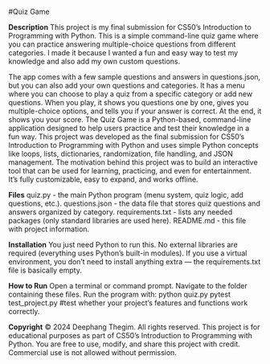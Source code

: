 #Quiz Game

**Description**
This project is my final submission for CS50’s Introduction to Programming with Python. This is a simple command-line quiz game where you can practice answering multiple-choice questions from different categories. I made it because I wanted a fun and easy way to test my knowledge and also add my own custom questions.

The app comes with a few sample questions and answers in questions.json, but you can also add your own questions and categories. It has a menu where you can choose to play a quiz from a specific category or add new questions. When you play, it shows you questions one by one, gives you multiple-choice options, and tells you if your answer is correct. At the end, it shows you your score. The Quiz Game is a Python-based, command-line application designed to help users practice and test their knowledge in a fun way. This project was developed as the final submission for CS50’s Introduction to Programming with Python and uses simple Python concepts like loops, lists, dictionaries, randomization, file handling, and JSON management.
The motivation behind this project was to build an interactive tool that can be used for learning, practicing, and even for entertainment. It’s fully customizable, easy to expand, and works offline.

**Files**
quiz.py - the main Python program (menu system, quiz logic, add questions, etc.).
questions.json - the data file that stores quiz questions and answers organized by category.
requirements.txt - lists any needed packages (only standard libraries are used here).
README.md - this file with project information.

**Installation**
You just need Python to run this. No external libraries are required (everything uses Python’s built-in modules). If you use a virtual environment, you don’t need to install anything extra — the requirements.txt file is basically empty.

**How to Run**
Open a terminal or command prompt.
Navigate to the folder containing these files.
Run the program with:
python quiz.py
pytest test_project.py #test whether your project’s features and functions work correctly.

**Copyright**
© 2024 Deephang Thegim. All rights reserved.
This project is for educational purposes as part of CS50’s Introduction to Programming with Python.
You are free to use, modify, and share this project with credit. Commercial use is not allowed without permission.
